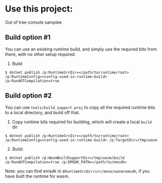 # Use this project:

Out of tree console samplee

## Build option #1

You can use an existing runtime build, and simply use the required bits from there, with no other
setup required.

1. Build

`$ dotnet publish /p:RuntimeSrcDir=</path/to/runtime/root> /p:RuntimeConfig=<config-used-in-runtime-build> /p:RunAOTCompilation=true`

## Build option #2

You can use `tools/build_support.proj` to copy all the required runtime bits
to a local directory, and build off that.

1. Copy runtime bits required for building, which will create a local `build` dir

`$ dotnet publish /p:RuntimeSrcDir=</path/to/runtime/root> /p:RuntimeConfig=<config-used-in-runtime-build> /p:TargetDir=/tmp/wasm`

2. Build:

`$ dotnet publish /p:WasmBuildSupportDir=/tmp/wasm/build /p:RunAOTCompilation=true /p:EMSDK_PATH=</path/to/emsdk>`

Note: you can find emsdk in `$RuntimeSrcDir/src/mono/wasm/emsdk`, if you have built the runtime for wasm.
